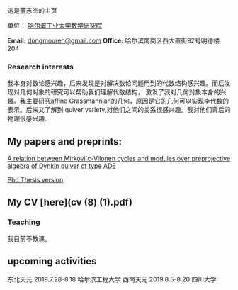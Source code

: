 这是董志杰的主页

单位： [哈尔滨工业大学数学研究院](http://im.hit.edu.cn/)


**Email:** dongmouren@gmail.com
**Office:** 哈尔滨南岗区西大直街92号明德楼204


</div>

</div>

### Research interests

我本身对数论感兴趣，后来发现是对解决数论问题用到的代数结构感兴趣。而后发现对几何对象的研究可以帮助我们理解代数结构，
激发了我对几何对象本身的兴趣。我主要研究affine Grassmannian的几何，原因是它的几何可以实现李代数的表示。后来又了解到
quiver variety,对他们之间的关系很感兴趣。我对他们背后的物理很感兴趣.

## My papers and preprints:
[A relation between Mirkovi´c-Vilonen cycles and
modules over preprojective algebra of Dynkin
quiver of type ADE](https://arxiv.org/pdf/1802.01792.pdf)


[Phd Thesis version](https://scholarworks.umass.edu/dissertations_2/1335/)

## My CV [here](cv (8) (1).pdf)

### Teaching
我目前不教课。
## upcoming activities

东北天元 2019.7.28-8.18 哈尔滨工程大学
西南天元 2019.8.5-8.20 四川大学
